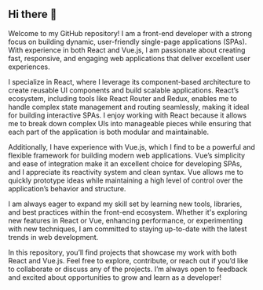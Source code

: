 ## Hi there 👋

Welcome to my GitHub repository! I am a front-end developer with a strong focus on building dynamic, user-friendly single-page applications (SPAs). With experience in both React and Vue.js, I am passionate about creating fast, responsive, and engaging web applications that deliver excellent user experiences.

I specialize in React, where I leverage its component-based architecture to create reusable UI components and build scalable applications. React’s ecosystem, including tools like React Router and Redux, enables me to handle complex state management and routing seamlessly, making it ideal for building interactive SPAs. I enjoy working with React because it allows me to break down complex UIs into manageable pieces while ensuring that each part of the application is both modular and maintainable.

Additionally, I have experience with Vue.js, which I find to be a powerful and flexible framework for building modern web applications. Vue’s simplicity and ease of integration make it an excellent choice for developing SPAs, and I appreciate its reactivity system and clean syntax. Vue allows me to quickly prototype ideas while maintaining a high level of control over the application’s behavior and structure.

I am always eager to expand my skill set by learning new tools, libraries, and best practices within the front-end ecosystem. Whether it's exploring new features in React or Vue, enhancing performance, or experimenting with new techniques, I am committed to staying up-to-date with the latest trends in web development.

In this repository, you’ll find projects that showcase my work with both React and Vue.js. Feel free to explore, contribute, or reach out if you’d like to collaborate or discuss any of the projects. I’m always open to feedback and excited about opportunities to grow and learn as a developer!
